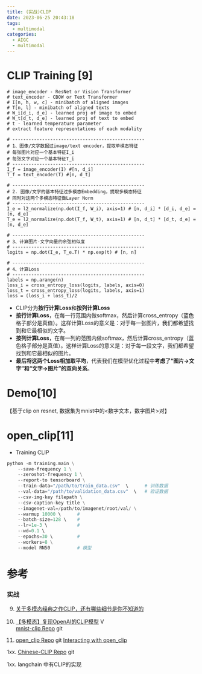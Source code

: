```yaml
---
title: (实战)CLIP 
date: 2023-06-25 20:43:18
tags:
  - multimodal
categories:
  - AIGC  
  - multimodal
---
```


<p></p>
<!-- more -->


# CLIP Training [9]
```
# image_encoder - ResNet or Vision Transformer
# text_encoder - CBOW or Text Transformer
# I[n, h, w, c] - minibatch of aligned images
# T[n, l] - minibatch of aligned texts
# W_i[d_i, d_e] - learned proj of image to embed
# W_t[d_t, d_e] - learned proj of text to embed
# t - learned temperature parameter
# extract feature representations of each modality

# -------------------------------------------------
# 1、图像/文字数据过image/text encoder，提取单模态特征
# 每张图片对应一个基本特征I_i
# 每张文字对应一个基本特征T_i
# -------------------------------------------------
I_f = image_encoder(I) #[n, d_i]
T_f = text_encoder(T) #[n, d_t]

# -------------------------------------------------
# 2. 图像/文字的基本特征过多模态Embedding，提取多模态特征
# 同时对这两个多模态特征做Layer Norm
# -------------------------------------------------
I_e = l2_normalize(np.dot(I_f, W_i), axis=1) # [n, d_i] * [d_i, d_e] = [n, d_e]
T_e = l2_normalize(np.dot(T_f, W_t), axis=1) # [n, d_t] * [d_t, d_e] = [n, d_e]

# -------------------------------------------------
# 3、计算图片-文字向量的余弦相似度
# -------------------------------------------------
logits = np.dot(I_e, T_e.T) * np.exp(t) # [n, n]

# -------------------------------------------------
# 4、计算Loss
# -------------------------------------------------
labels = np.arange(n)
loss_i = cross_entropy_loss(logits, labels, axis=0)
loss_t = cross_entropy_loss(logits, labels, axis=1)
loss = (loss_i + loss_t)/2
```



- CLIP分为**按行计算Loss**和**按列计算Loss**
- **按行计算Loss**，在每一行范围内做softmax，然后计算cross_entropy（蓝色格子部分是真值）。这样计算Loss的意义是：对于每一张图片，我们都希望找到和它最相似的文字。
- **按列计算Loss**，在每一列的范围内做softmax，然后计算cross_entropy（蓝色格子部分是真值）。这样计算Loss的意义是：对于每一段文字，我们都希望找到和它最相似的图片。
- **最后将这两个Loss相加取平均**，代表我们在模型优化过程中**考虑了“图片->文字”和“文字->图片”的双向关系**。

# Demo[10]
【基于clip on  resnet,   数据集为mnist中的<数字文本，数字图片>对】

# open_clip[11]
+ Training CLIP

``` python
python -m training.main \
    --save-frequency 1 \
    --zeroshot-frequency 1 \
    --report-to tensorboard \
    --train-data="/path/to/train_data.csv"  \      # 训练数据 
    --val-data="/path/to/validation_data.csv"  \   # 验证数据
    --csv-img-key filepath \
    --csv-caption-key title \
    --imagenet-val=/path/to/imagenet/root/val/ \
    --warmup 10000 \      #
    --batch-size=128 \    #
    --lr=1e-3 \           #
    --wd=0.1 \       
    --epochs=30 \         #
    --workers=8 \
    --model RN50          # 模型
```


# 参考
### 实战

9. [关于多模态经典之作CLIP，还有哪些细节是你不知道的](https://zhuanlan.zhihu.com/p/660476765)

10. [【多模态】复现OpenAI的CLIP模型](https://www.bilibili.com/video/BV13K421v7Ar/) V    
    [mnist-clip Repo](https://github.com/owenliang/mnist-clip) git

11. [open_clip Repo](https://github.com/mlfoundations/open_clip) git
    [Interacting with open_clip](https://colab.research.google.com/drive/1TEUe2j2oXi-sKiteGYUhsCtdvXocI24w#scrollTo=YPHN7PJgKOzb)
    

1xx. [Chinese-CLIP Repo](https://github.com/www6v/Chinese-CLIP) git

1xx. langchain 中有CLIP的实现

